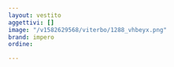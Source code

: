 ```yaml
---
layout: vestito
aggettivi: []
image: "/v1582629568/viterbo/1288_vhbeyx.png"
brand: impero
ordine: 

---
```


